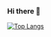 ### Hi there 👋
[![Top Langs](https://github-readme-stats.vercel.app/api/top-langs/?username=paisuraj)](https://github.com/anuraghazra/github-readme-stats)

<!--
**paisuraj/paisuraj** is a ✨ _special_ ✨ repository because its `README.md` (this file) appears on your GitHub profile.

Here are some ideas to get you started:

- 🔭 I’m currently working on ...
- 🌱 I’m currently learning ...
- 👯 I’m looking to collaborate on ...
- 🤔 I’m looking for help with ...
- 💬 Ask me about ...
- 📫 How to reach me: ...
- 😄 Pronouns: ...
- ⚡ Fun fact: ...
-->
